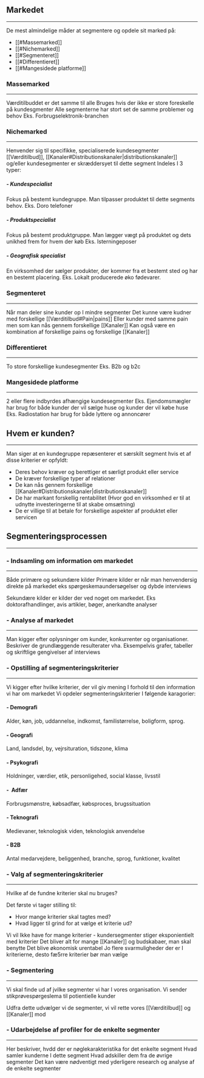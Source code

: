 ## Markedet
---
De mest almindelige måder at segmentere og opdele sit marked på:

- [[#Massemarked]]
- [[#Nichemarked]]
- [[#Segmenteret]]
- [[#Differentieret]]
- [[#Mangesidede platforme]]

### Massemarked
---
Værditilbuddet er det samme til alle
Bruges hvis der ikke er store foreskelle på kundesgmenter
Alle segmenterne har stort set de samme problemer og behov
Eks. Forbrugselektronik-branchen

### Nichemarked
---
Henvender sig til specifikke, specialiserede kundesegmenter
[[Værditilbud]], [[Kanaler#Distributionskanaler|distributionskanaler]] og/eller kundesegmenter er skræddersyet til dette segment
Indeles I 3 typer:

##### - Kundespecialist
Fokus på bestemt kundegruppe. Man tilpasser produktet til dette segments behov.
Eks. Doro telefoner

##### - Produktspecialist
Fokus på bestemt produktgruppe. Man lægger vægt på produktet og dets unikhed frem for hvem der køb
Eks. Isterningeposer

##### - Geografisk specialist
En virksomhed der sælger produkter, der kommer fra et bestemt sted og har en bestemt placering.
Eks. Lokalt producerede øko fødevarer.

### Segmenteret
---
Når man deler sine kunder op I mindre segmenter
Det kunne være kudner med forskellige [[Værditilbud#Pain|pains]]
Eller kunder med samme pain men som kan nås gennem forskellige [[Kanaler]]
Kan også være en kombination af forskellige pains og forskellige [[Kanaler]]

### Differentieret
---
To store forskellige kundesegmenter
Eks. B2b og b2c

### Mangesidede platforme
---
2 eller flere indbyrdes afhængige kundesegmenter
Eks. Ejendomsmægler har brug for både kunder der vil sælge huse og kunder der vil købe huse
Eks. Radiostation har brug for både lyttere og annoncører

## Hvem er kunden?
---
Man siger at en kundegruppe repæsenterer et særskilt segment hvis et af disse kriterier er opfyldt:

- Deres behov kræver og berettiger et særligt produkt eller service
- De kræver forskellige typer af relationer
- De kan nås gennem forskellige [[Kanaler#Distributionskanaler|distributionskanaler]]
- De har markant forskellig rentabilitet (Hvor god en virksomhed er til at udnytte investeringerne til at skabe omsætning)
- De er villige til at betale for forskellige aspekter af produktet eller servicen

## Segmenteringsprocessen
---
### - Indsamling om information om markedet
---
Både primære og sekundære kilder
Primære kilder er når man henvendersig direkte på markedet eks spørgeskemaundersøgelser og dybde interviews

Sekundære kilder er kilder der ved noget om markedet. Eks doktorafhandlinger, avis artikler, bøger, anerkandte analyser

### - Analyse af markedet
---
Man kigger efter oplysninger om kunder, konkurrenter og organisationer.
Beskriver de grundlæggende resulterater vha. Eksempelvis grafer, tabeller og skriftlige gengivelser af interviews

### - Opstilling af segmenteringskriterier
---
Vi kigger efter hvilke kriterier, der vil giv mening I forhold til den information vi har om markedet
Vi opdeler segmenteringskriterier I følgende karagorier:

#### - Demografi
Alder, køn, job, uddannelse, indkomst, familistørrelse, boligform, sprog.

#### - Geografi
Land, landsdel, by, vejrsituration, tidszone, klima

#### - Psykografi
Holdninger, værdier, etik, personligehed, social klasse, livsstil

#### -  Adfær
Forbrugsmønstre, købsadfær, købsproces, brugssituation

#### - Teknografi
Medievaner, teknologisk viden, teknologisk anvendelse

#### - B2B
Antal medarvejdere, beliggenhed, branche, sprog, funktioner, kvalitet

### - Valg af segmenteringskriterier
---
Hvilke af de fundne kriterier skal nu bruges?

Det første vi tager stilling til:

- Hvor mange kriterier skal tagtes med?
- Hvad ligger til grind for at vælge et kriterie ud?

Vi vil Ikke have for mange kriterier - kundersegmenter stiger eksponientielt med kriterier
Det bliver alt for mange [[Kanaler]] og budskabaer, man skal benytte
Det blive økonomisk urentabel
Jo flere svarmuligheder der er I kriterierne, desto fæ5rre kriterier bør man vælge

### - Segmentering
---
Vi skal finde ud af jvilke segmenter vi har I vores organisation.
Vi sender stikprøvespørgeslema til potientielle kunder

Udfra dette udvælger vi de segmenter, vi vil rette vores [[Værditilbud]] og [[Kanaler]] mod
### - Udarbejdelse af profiler for de enkelte segmenter
---
Her beskriver, hvdd der er nøglekarakteristika for det enkelte segment
Hvad samler kunderne I dette segment
Hvad adskiller dem fra de øvrige segmenter
Det kan være nødventigt med yderligere research og analyse af de enkelte segmenter